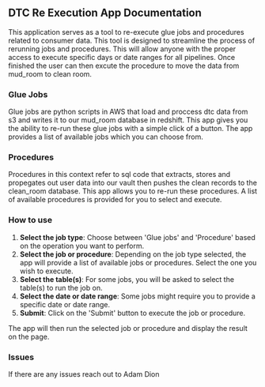 ## DTC Re Execution App Documentation

This application serves as a tool to re-execute glue jobs and procedures related to consumer data. This tool is designed to streamline the process of rerunning jobs and procedures. This will allow anyone with the proper access to execute specific days or date ranges for all pipelines. Once finished the user can then excute the procedure to move the data from mud_room to clean room.

### Glue Jobs

Glue jobs are python scripts in AWS that load and proccess dtc data from s3 and writes it to our mud_room database in redshift. This app gives you the ability to re-run these glue jobs with a simple click of a button. The app provides a list of available jobs which you can choose from. 

### Procedures

Procedures in this context refer to sql code that extracts, stores and propegates out user data into our vault then pushes the clean records to the clean_room database. This app allows you to re-run these procedures. A list of available procedures is provided for you to select and execute.

### How to use

1. **Select the job type**: Choose between 'Glue jobs' and 'Procedure' based on the operation you want to perform.
2. **Select the job or procedure**: Depending on the job type selected, the app will provide a list of available jobs or procedures. Select the one you wish to execute.
3. **Select the table(s)**: For some jobs, you will be asked to select the table(s) to run the job on.
4. **Select the date or date range**: Some jobs might require you to provide a specific date or date range.
5. **Submit**: Click on the 'Submit' button to execute the job or procedure.

The app will then run the selected job or procedure and display the result on the page.

### Issues

If there are any issues reach out to Adam Dion